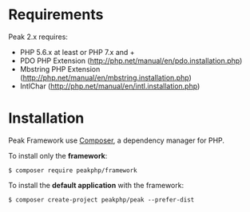 # Requirements

Peak 2.x requires:

- PHP 5.6.x at least or PHP 7.x and +
- PDO PHP Extension (http://php.net/manual/en/pdo.installation.php)
- Mbstring PHP Extension (http://php.net/manual/en/mbstring.installation.php)
- IntlChar (http://php.net/manual/en/intl.installation.php)

# Installation

Peak Framework use [Composer](https://getcomposer.org/), a dependency manager for PHP. 

To install only the **framework**:
```
$ composer require peakphp/framework
```

To install the **default application** with the framework:
```
$ composer create-project peakphp/peak --prefer-dist
```

